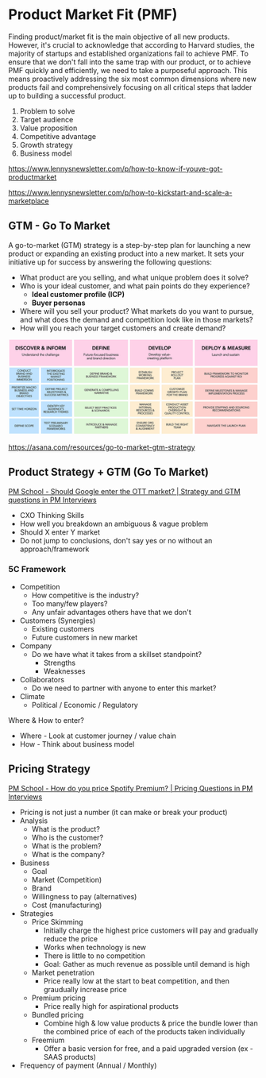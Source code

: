 # Product Market Fit (PMF)

Finding product/market fit is the main objective of all new products. However, it's crucial to acknowledge that according to Harvard studies, the majority of startups and established organizations fail to achieve PMF. To ensure that we don't fall into the same trap with our product, or to achieve PMF quickly and efficiently, we need to take a purposeful approach. This means proactively addressing the six most common dimensions where new products fail and comprehensively focusing on all critical steps that ladder up to building a successful product.

1. Problem to solve
2. Target audience
3. Value proposition
4. Competitive advantage
5. Growth strategy
6. Business model

<https://www.lennysnewsletter.com/p/how-to-know-if-youve-got-productmarket>

<https://www.lennysnewsletter.com/p/how-to-kickstart-and-scale-a-marketplace>

## GTM - Go To Market

A go-to-market (GTM) strategy is a step-by-step plan for launching a new product or expanding an existing product into a new market. It sets your initiative up for success by answering the following questions:

- What product are you selling, and what unique problem does it solve?
- Who is your ideal customer, and what pain points do they experience?
  - **Ideal customer profile (ICP)**
  - **Buyer personas**
- Where will you sell your product? What markets do you want to pursue, and what does the demand and competition look like in those markets?
- How will you reach your target customers and create demand?

![go-to-market-strategy](../../media/Pasted%20image%2020230801121928.png)

<https://asana.com/resources/go-to-market-gtm-strategy>

## Product Strategy + GTM (Go To Market)

[PM School - Should Google enter the OTT market? | Strategy and GTM questions in PM Interviews](https://www.youtube.com/watch?v=TG657u78MOQ)

- CXO Thinking Skills
- How well you breakdown an ambiguous & vague problem
- Should X enter Y market
- Do not jump to conclusions, don't say yes or no without an approach/framework

### 5C Framework

- Competition
  - How competitive is the industry?
  - Too many/few players?
  - Any unfair advantages others have that we don't
- Customers (Synergies)
  - Existing customers
  - Future customers in new market
- Company
  - Do we have what it takes from a skillset standpoint?
    - Strengths
    - Weaknesses
- Collaborators
  - Do we need to partner with anyone to enter this market?
- Climate
  - Political / Economic / Regulatory

Where & How to enter?

- Where - Look at customer journey / value chain
- How - Think about business model

## Pricing Strategy

[PM School - How do you price Spotify Premium? | Pricing Questions in PM Interviews](https://www.youtube.com/watch?v=lDwqjTQs6Qk)

- Pricing is not just a number (it can make or break your product)
- Analysis
  - What is the product?
  - Who is the customer?
  - What is the problem?
  - What is the company?
- Business
  - Goal
  - Market (Competition)
  - Brand
  - Willingness to pay (alternatives)
  - Cost (manufacturing)
- Strategies
  - Price Skimming
    - Initially charge the highest price customers will pay and gradually reduce the price
    - Works when technology is new
    - There is little to no competition
    - Goal: Gather as much revenue as possible until demand is high
  - Market penetration
    - Price really low at the start to beat competition, and then graudually increase price
  - Premium pricing
    - Price really high for aspirational products
  - Bundled pricing
    - Combine high & low value products & price the bundle lower than the combined price of each of the products taken individually
  - Freemium
    - Offer a basic version for free, and a paid upgraded version (ex - SAAS products)
- Frequency of payment (Annual / Monthly)
